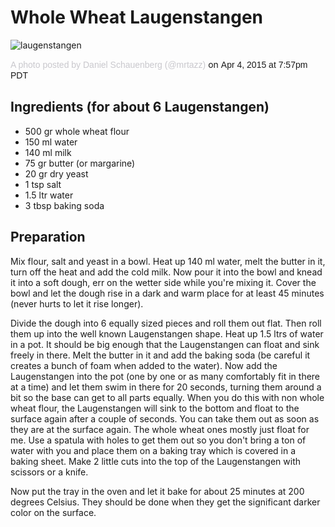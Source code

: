 # Whole Wheat Laugenstangen


![laugenstangen](https://igcdn-photos-e-a.akamaihd.net/hphotos-ak-xaf1/t51.2885-15/11111479_811603702266708_645479601_n.jpg)


<a href="https://instagram.com/p/1E8o_JNp0-/" style=" color:#c9c8cd; font-family:Arial,sans-serif; font-size:14px; font-style:normal; font-weight:normal; line-height:17px; text-decoration:none;" target="_top">A photo posted by Daniel Schauenberg (@mrtazz)</a> on <time style=" font-family:Arial,sans-serif; font-size:14px; line-height:17px;" datetime="2015-04-05T02:57:45+00:00">Apr 4, 2015 at 7:57pm PDT</time></p></div></blockquote>

## Ingredients (for about 6 Laugenstangen)

- 500 gr  whole wheat flour
- 150 ml  water
- 140 ml  milk
- 75 gr   butter (or margarine)
- 20 gr   dry yeast
- 1 tsp   salt
- 1.5 ltr water
- 3 tbsp  baking soda

## Preparation
Mix flour, salt and yeast in a bowl. Heat up 140 ml water, melt the butter
in it, turn off the heat and add the cold milk. Now pour it into the bowl and
knead it into a soft dough, err on the wetter side while you're mixing it.
Cover the bowl and let the dough rise in a dark and warm place for at least 45
minutes (never hurts to let it rise longer).

Divide the dough into 6 equally sized pieces and roll them out flat. Then roll
them up into the well known Laugenstangen shape. Heat up 1.5 ltrs of water in
a pot. It should be big enough that the Laugenstangen can float and sink
freely in there. Melt the butter in it and add the baking soda (be careful it
creates a bunch of foam when added to the water). Now add the Laugenstangen
into the pot (one by one or as many comfortably fit in there at a time) and
let them swim in there for 20 seconds, turning them around a bit so the base
can get to all parts equally. When you do this with non whole wheat flour, the
Laugenstangen will sink to the bottom and float to the surface again after a
couple of seconds. You can take them out as soon as they are at the surface
again. The whole wheat ones mostly just float for me. Use a spatula with holes
to get them out so you don't bring a ton of water with you and place them on a
baking tray which is covered in a baking sheet. Make 2 little cuts into the
top of the Laugenstangen with scissors or a knife.

Now put the tray in the oven and let it bake for about 25 minutes at 200
degrees Celsius. They should be done when they get the significant darker
color on the surface.
